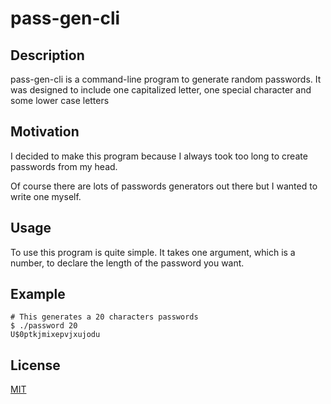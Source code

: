 # pass-gen-cli

## Description

pass-gen-cli is a command-line program to generate random passwords. It was designed to include one capitalized letter, one special character and some lower case letters 

## Motivation

I decided to make this program because I always took too long to create passwords from my head.

Of course there are lots of passwords generators out there but I wanted to write one myself.

## Usage

To use this program is quite simple. It takes one argument, which is a number, to declare the length of the password you want.

## Example

```shell
# This generates a 20 characters passwords
$ ./password 20
U$0ptkjmixepvjxujodu
```

## License

[MIT](LICENSE)
